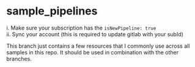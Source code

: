 # sample_pipelines

i. Make sure your subscription has the `isNewPipeline: true`  
ii. Sync your account (this is required to update gitlab with your subId)  

This branch just contains a few resources that I commonly use across all samples in this repo.  It should be used in combination with the other branches.
